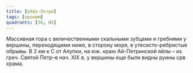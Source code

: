 ```yaml
---
title: [❮Ай❯-Петри]
tags: [ороним]
quadrants: [З6, И4]
---
```


Массивная гора с величественными скальными зубцами и гребнями у вершины,
переходящими ниже, в сторону моря, в утесисто-ребристые обрывы. В 2 км к С от
Алупки, на юж. краю Ай-Петринской яйлы – из греч. Святой Петр–в нач. ХIХ в. у
вершины еще были видны руины срв храма.
